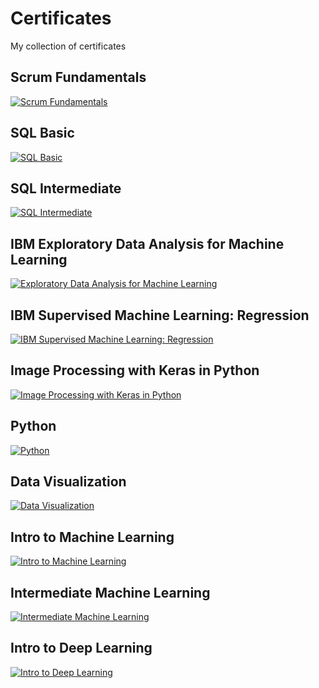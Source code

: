 # Certificates
My collection of certificates

## Scrum Fundamentals 

[![Scrum Fundamentals][1]][2]

[1]:  /certif_img/scrum.jpg
[2]:  "https://www.scrumstudy.com/certification/verify?type=SFC&number=838205" "See Credential"

## SQL Basic
[![SQL Basic][3]][4]

[3]:  /certif_img/sql_basic.png 
[4]:  https://www.hackerrank.com/certificates/312ad59b2e7f "See Credential"

## SQL Intermediate
[![SQL Intermediate][5]][6]

[5]:  /certif_img/sql_interm.png 
[6]:  https://www.hackerrank.com/certificates/48b6f1e78ced "See Credential"

## IBM Exploratory Data Analysis for Machine Learning
[![Exploratory Data Analysis for Machine Learning][7]][8]

[7]:  /certif_img/EDA_IBM.jpeg 
[8]:  https://www.coursera.org/account/accomplishments/verify/2JLQEMJUDN9Q?utm_source=link&utm_medium=certificate&utm_content=cert_image&utm_campaign=sharing_cta&utm_product=course "See Credential"

## IBM Supervised Machine Learning: Regression

[![IBM Supervised Machine Learning: Regression][9]][10]

[9]:  certif_img\Supervised_Machine_Learning_Regression.jpg 
[10]:  https://www.coursera.org/account/accomplishments/certificate/QES3PHFKJU5M "See Credential"

## Image Processing with Keras in Python
[![Image Processing with Keras in Python][11]][12]

[11]:  certif_img\data_camp_image_processing.jpg 
[12]:  https://www.datacamp.com/statement-of-accomplishment/course/d6128d72e0d7b926245f9646db542a6e9cb4086f "See Credential"

## Python 
[![Python][13]][14]

[13]:  /certif_img/Python.png 
[14]:  https://www.kaggle.com/learn/certification/dhiagharsallaoui/python "See Credential"

## Data Visualization
[![Data Visualization][15]][16]

[15]:  certif_img\Data_Visualization.png 
[16]:  https://www.kaggle.com/learn/certification/dhiagharsallaoui/data-visualization "See Credential"

## Intro to Machine Learning
[![Intro to Machine Learning][17]][18]

[17]:  certif_img\Intro_to_Machine_Learning.png
[18]:  https://www.kaggle.com/learn/certification/dhiagharsallaoui/intro-to-machine-learning "See Credential"

## Intermediate Machine Learning
[![Intermediate Machine Learning][19]][20]

[19]:  certif_img\Intermediate_Machine_Learning.png
[20]:  https://www.kaggle.com/learn/certification/dhiagharsallaoui/intermediate-machine-learning "See Credential"

## Intro to Deep Learning
[![Intro to Deep Learning][17]][18]

[17]:  certif_img\Intro_to_Deep_Learning.png
[18]:  https://www.kaggle.com/learn/certification/dhiagharsallaoui/intro-to-deep-learning "See Credential"